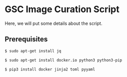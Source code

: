 # GSC Image Curation Script

Here, we will put some details about the script.

## Prerequisites

```sh
$ sudo apt-get install jq

$ sudo apt-get install docker.io python3 python3-pip

$ pip3 install docker jinja2 toml pyyaml
```

